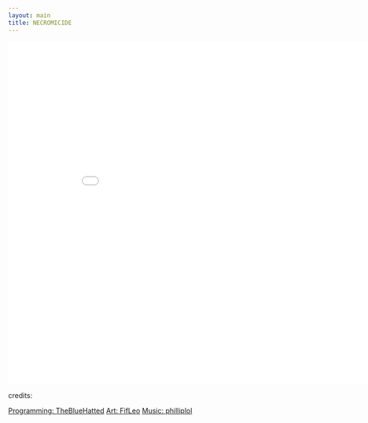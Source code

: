 ```yaml
---
layout: main
title: NECROMICIDE
---
```


<embed src="src/" width="900" height="700" allowfullscreen>

<br>

<p>credits:</p>
<a href="https://thebluehatted.newgrounds.com/">Programming: TheBlueHatted</a>
<a href="https://fifleo.newgrounds.com/">Art: FifLeo</a>
<a href="https://philiplol.newgrounds.com/">Music: philliplol</a>